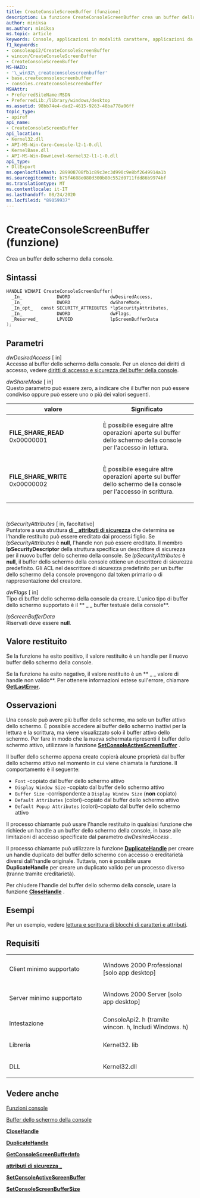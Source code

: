 ```yaml
---
title: CreateConsoleScreenBuffer (funzione)
description: La funzione CreateConsoleScreenBuffer crea un buffer dello schermo per la console di Windows.
author: miniksa
ms.author: miniksa
ms.topic: article
keywords: Console, applicazioni in modalità carattere, applicazioni da riga di comando, applicazioni Terminal, API console
f1_keywords:
- consoleapi2/CreateConsoleScreenBuffer
- wincon/CreateConsoleScreenBuffer
- CreateConsoleScreenBuffer
MS-HAID:
- '\_win32\_createconsolescreenbuffer'
- base.createconsolescreenbuffer
- consoles.createconsolescreenbuffer
MSHAttr:
- PreferredSiteName:MSDN
- PreferredLib:/library/windows/desktop
ms.assetid: 98bb74e4-dad2-4615-9263-48ba778a06ff
topic_type:
- apiref
api_name:
- CreateConsoleScreenBuffer
api_location:
- Kernel32.dll
- API-MS-Win-Core-Console-l2-1-0.dll
- KernelBase.dll
- API-MS-Win-DownLevel-Kernel32-l1-1-0.dll
api_type:
- DllExport
ms.openlocfilehash: 289908708fb1c89c3ec3d990c9e8bf2649914a1b
ms.sourcegitcommit: b75f4688e080d300b80c552d0711fdd86b9974bf
ms.translationtype: MT
ms.contentlocale: it-IT
ms.lasthandoff: 08/24/2020
ms.locfileid: "89059937"
---
```

# <a name="createconsolescreenbuffer-function"></a>CreateConsoleScreenBuffer (funzione)


Crea un buffer dello schermo della console.

<a name="syntax"></a>Sintassi
------

```C
HANDLE WINAPI CreateConsoleScreenBuffer(
  _In_             DWORD               dwDesiredAccess,
  _In_             DWORD               dwShareMode,
  _In_opt_   const SECURITY_ATTRIBUTES *lpSecurityAttributes,
  _In_             DWORD               dwFlags,
  _Reserved_       LPVOID              lpScreenBufferData
);
```

<a name="parameters"></a>Parametri
----------

*dwDesiredAccess* \[ in\]  
Accesso al buffer dello schermo della console. Per un elenco dei diritti di accesso, vedere [diritti di accesso e sicurezza del buffer della console](console-buffer-security-and-access-rights.md).

*dwShareMode* \[ in\]  
Questo parametro può essere zero, a indicare che il buffer non può essere condiviso oppure può essere uno o più dei valori seguenti.

<table>
<colgroup>
<col width="50%" />
<col width="50%" />
</colgroup>
<thead>
<tr class="header">
<th>valore</th>
<th>Significato</th>
</tr>
</thead>
<tbody>
<tr class="odd">
<td><span id="FILE_SHARE_READ"></span><span id="file_share_read"></span>
<strong>FILE_SHARE_READ</strong> 0x00000001</td>
<td><p>È possibile eseguire altre operazioni aperte sul buffer dello schermo della console per l'accesso in lettura.</p></td>
</tr>
<tr class="even">
<td><span id="FILE_SHARE_WRITE"></span><span id="file_share_write"></span>
<strong>FILE_SHARE_WRITE</strong> 0x00000002</td>
<td><p>È possibile eseguire altre operazioni aperte sul buffer dello schermo della console per l'accesso in scrittura.</p></td>
</tr>
</tbody>
</table>

 

*lpSecurityAttributes* \[ in, facoltativo\]  
Puntatore a una struttura [**di \_ attributi di sicurezza**](https://msdn.microsoft.com/library/windows/desktop/aa379560) che determina se l'handle restituito può essere ereditato dai processi figlio. Se *lpSecurityAttributes* è **null**, l'handle non può essere ereditato. Il membro **lpSecurityDescriptor** della struttura specifica un descrittore di sicurezza per il nuovo buffer dello schermo della console. Se *lpSecurityAttributes* è **null**, il buffer dello schermo della console ottiene un descrittore di sicurezza predefinito. Gli ACL nel descrittore di sicurezza predefinito per un buffer dello schermo della console provengono dal token primario o di rappresentazione del creatore.

*dwFlags* \[ in\]  
Tipo di buffer dello schermo della console da creare. L'unico tipo di buffer dello schermo supportato è il ** \_ \_ buffer testuale della console**.

*lpScreenBufferData*   
Riservati deve essere **null**.

<a name="return-value"></a>Valore restituito
------------

Se la funzione ha esito positivo, il valore restituito è un handle per il nuovo buffer dello schermo della console.

Se la funzione ha esito negativo, il valore restituito è un ** \_ \_ valore di handle non valido**. Per ottenere informazioni estese sull'errore, chiamare [**GetLastError**](https://msdn.microsoft.com/library/windows/desktop/ms679360).

<a name="remarks"></a>Osservazioni
-------

Una console può avere più buffer dello schermo, ma solo un buffer attivo dello schermo. È possibile accedere ai buffer dello schermo inattivi per la lettura e la scrittura, ma viene visualizzato solo il buffer attivo dello schermo. Per fare in modo che la nuova schermata ripresenti il buffer dello schermo attivo, utilizzare la funzione [**SetConsoleActiveScreenBuffer**](setconsoleactivescreenbuffer.md) .

Il buffer dello schermo appena creato copierà alcune proprietà dal buffer dello schermo attivo nel momento in cui viene chiamata la funzione. Il comportamento è il seguente:
- `Font` -copiato dal buffer dello schermo attivo
- `Display Window Size` -copiato dal buffer dello schermo attivo
- `Buffer Size` -corrispondente a `Display Window Size` (**non** copiato)
- `Default Attributes` (colori)-copiato dal buffer dello schermo attivo
- `Default Popup Attributes` (colori)-copiato dal buffer dello schermo attivo

Il processo chiamante può usare l'handle restituito in qualsiasi funzione che richiede un handle a un buffer dello schermo della console, in base alle limitazioni di accesso specificate dal parametro *dwDesiredAccess* .

Il processo chiamante può utilizzare la funzione [**DuplicateHandle**](https://msdn.microsoft.com/library/windows/desktop/ms724251) per creare un handle duplicato del buffer dello schermo con accesso o ereditarietà diversi dall'handle originale. Tuttavia, non è possibile usare **DuplicateHandle** per creare un duplicato valido per un processo diverso (tranne tramite ereditarietà).

Per chiudere l'handle del buffer dello schermo della console, usare la funzione [**CloseHandle**](https://msdn.microsoft.com/library/windows/desktop/ms724211) .

<a name="examples"></a>Esempi
--------

Per un esempio, vedere [lettura e scrittura di blocchi di caratteri e attributi](reading-and-writing-blocks-of-characters-and-attributes.md).

<a name="requirements"></a>Requisiti
------------

<table>
<colgroup>
<col width="50%" />
<col width="50%" />
</colgroup>
<tbody>
<tr class="odd">
<td><p>Client minimo supportato</p></td>
<td><p>Windows 2000 Professional [solo app desktop]</p></td>
</tr>
<tr class="even">
<td><p>Server minimo supportato</p></td>
<td><p>Windows 2000 Server [solo app desktop]</p></td>
</tr>
<tr class="odd">
<td><p>Intestazione</p></td>
<td>ConsoleApi2. h (tramite wincon. h, Includi Windows. h)</td>
</tr>
<tr class="even">
<td><p>Libreria</p></td>
<td>Kernel32. lib</td>
</tr>
<tr class="odd">
<td><p>DLL</p></td>
<td>Kernel32.dll</td>
</tr>
<tr class="even">
</tr>
<tr class="odd">
</tr>
<tr class="even">
</tr>
</tbody>
</table>

## <a name="span-idsee_alsospansee-also"></a><span id="see_also"></span>Vedere anche


[Funzioni console](console-functions.md)

[Buffer dello schermo della console](console-screen-buffers.md)

[**CloseHandle**](https://msdn.microsoft.com/library/windows/desktop/ms724211)

[**DuplicateHandle**](https://msdn.microsoft.com/library/windows/desktop/ms724251)

[**GetConsoleScreenBufferInfo**](getconsolescreenbufferinfo.md)

[**attributi di sicurezza \_**](https://msdn.microsoft.com/library/windows/desktop/aa379560)

[**SetConsoleActiveScreenBuffer**](setconsoleactivescreenbuffer.md)

[**SetConsoleScreenBufferSize**](setconsolescreenbuffersize.md)

 

 




